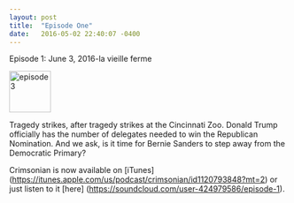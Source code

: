```yaml
---
layout: post
title:  "Episode One"
date:   2016-05-02 22:40:07 -0400
---
```

Episode 1: June 3, 2016-la vieille ferme

<a data-flickr-embed="true"  href="https://www.flickr.com/photos/crimsonrhoads/26812266134/in/datetaken/" title="episode 3"><img src="https://c7.staticflickr.com/8/7523/26812266134_8c57120eb2_s.jpg" width="75" height="75" alt="episode 3"></a><script async src="//embedr.flickr.com/assets/client-code.js" charset="utf-8"></script>

Tragedy strikes, after tragedy strikes at the Cincinnati Zoo. Donald Trump officially has the number of delegates needed to win the Republican Nomination. And we ask, is it time for Bernie Sanders to step away from the Democratic Primary?

Crimsonian is now available on [iTunes] (https://itunes.apple.com/us/podcast/crimsonian/id1120793848?mt=2) or just listen to it [here] (https://soundcloud.com/user-424979586/episode-1).


